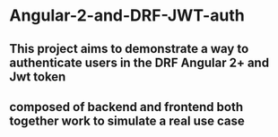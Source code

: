 # Angular-2-and-DRF-JWT-auth

## This project aims to demonstrate a way to authenticate users in the DRF Angular 2+ and Jwt token

## composed of backend and frontend both together work to simulate a real use case
